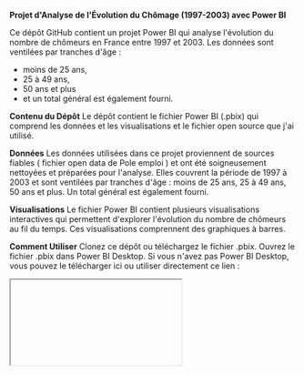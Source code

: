 **Projet d'Analyse de l'Évolution du Chômage (1997-2003) avec Power BI**

Ce dépôt GitHub contient un projet Power BI qui analyse l'évolution du nombre de chômeurs en France entre 1997 et 2003. Les données sont ventilées par tranches d'âge : 
  - moins de 25 ans,
  - 25 à 49 ans,
  - 50 ans et plus
  -  et un total général est également fourni.

**Contenu du Dépôt**
Le dépôt contient le fichier Power BI (.pbix) qui comprend les données et les visualisations et le fichier open source que j'ai utilisé.

**Données**
Les données utilisées dans ce projet proviennent de sources fiables ( fichier open data de Pole emploi ) et ont été soigneusement nettoyées et préparées pour l'analyse. Elles couvrent la période de 1997 à 2003 et sont ventilées par tranches d'âge : moins de 25 ans, 25 à 49 ans, 50 ans et plus. Un total général est également fourni.

**Visualisations**
Le fichier Power BI contient plusieurs visualisations interactives qui permettent d'explorer l'évolution du nombre de chômeurs au fil du temps. Ces visualisations comprennent des graphiques à barres.

**Comment Utiliser**
Clonez ce dépôt ou téléchargez le fichier .pbix.
Ouvrez le fichier .pbix dans Power BI Desktop. Si vous n'avez pas Power BI Desktop, vous pouvez le télécharger ici ou utiliser directement ce lien : 
  <iframe "https://app.powerbi.com/view?r=eyJrIjoiOWMyZjNiZTMtYWNkYy00ZDM5LWEyZWItZGI0OGY2NWI5NDgxIiwidCI6ImU4ZGY1ZjQzLTgwYzktNDdmNi1hMDQwLTQ1NjJkY2U3M2NjZCJ9
Explorez les visualisations en cliquant sur les différents éléments pour filtrer et percer les données.

**Contribution**
Les contributions à ce projet sont les bienvenues. Si vous avez des suggestions ou des corrections, n'hésitez pas à ouvrir une issue ou à soumettre une pull request.

**Licence**
Ce projet est sous licence MIT. Voir le fichier LICENSE pour plus de détails.
